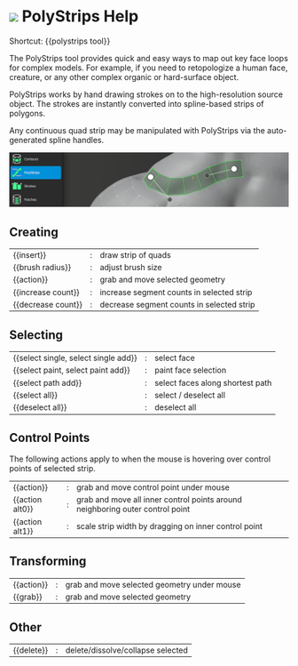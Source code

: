 # ![](polystrips-icon.png) PolyStrips Help

Shortcut: {{polystrips tool}}


The PolyStrips tool provides quick and easy ways to map out key face loops for complex models.
For example, if you need to retopologize a human face, creature, or any other complex organic or hard-surface object.

PolyStrips works by hand drawing strokes on to the high-resolution source object.
The strokes are instantly converted into spline-based strips of polygons.

Any continuous quad strip may be manipulated with PolyStrips via the auto-generated spline handles.

![](help_polystrips.png)

## Creating

|  |  |  |
| --- | --- | --- |
| {{insert}}         | : | draw strip of quads |
| {{brush radius}}   | : | adjust brush size |
| {{action}}         | : | grab and move selected geometry |
| {{increase count}} | : | increase segment counts in selected strip |
| {{decrease count}} | : | decrease segment counts in selected strip |


## Selecting

|  |  |  |
| --- | --- | --- |
| {{select single, select single add}} | : | select face |
| {{select paint, select paint add}}   | : | paint face selection |
| {{select path add}}                  | : | select faces along shortest path |
| {{select all}}                       | : | select / deselect all |
| {{deselect all}}                     | : | deselect all |


## Control Points

The following actions apply to when the mouse is hovering over control points of selected strip.

|  |  |  |
| --- | --- | --- |
| {{action}}      | : | grab and move control point under mouse |
| {{action alt0}} | : | grab and move all inner control points around neighboring outer control point |
| {{action alt1}} | : | scale strip width by dragging on inner control point |


## Transforming

|  |  |  |
| --- | --- | --- |
| {{action}}  | : | grab and move selected geometry under mouse |
| {{grab}}    | : | grab and move selected geometry |


## Other

|  |  |  |
| --- | --- | --- |
| {{delete}} | : | delete/dissolve/collapse selected |
